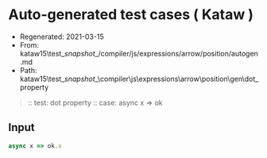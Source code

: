 # Auto-generated test cases ( Kataw )
- Regenerated: 2021-03-15
- From: kataw15\test\__snapshot__/compiler/js/expressions/arrow/position/autogen.md
- Path: kataw15\test\__snapshot__\compiler\js\expressions\arrow\position\gen\dot_property
> :: test: dot property
> :: case: async x => ok
## Input

`````js
async x => ok.x
`````
